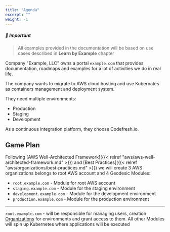 ```yaml
---
title: "Agenda"
excerpt: ""
weight: -1
---
```


##### :no_entry_sign: Important
> All examples provided in the documentation will be based on use cases described in **Learn by Example** chapter

Company "Example, LLC" owns a portal `example.com` that provides documentation, roadmaps and examples for a lot of activities we do in real life.

The company wants to migrate to AWS cloud hosting and use Kubernates as containers management and deployment system.

They need multiple environments:
* Production
* Staging
* Development

As a continuous integration platform, they choose Codefresh.io.

## Game Plan

Following [AWS Well-Architected Framework]({{< relref "aws/aws-well-architected-framework.md" >}}) and [Best Practices]({{< relref "aws/organizations/best-practices.md" >}}) we will create 3 AWS organizations belongs to root AWS account and 4 Geodesic Modules:
* `root.example.com` - Module for root AWS account
* `staging.example.com` - Module for the staging environment
* `development.example.com` - Module for the development environment
* `production.example.com` - Module for the production environment

----------

`root.example.com` - will be responsible for managing users, creation [Organizations](/aws/organizations) for environments and grant access to them.
All other Modules will spin up Kubernetes where applications will be executed
